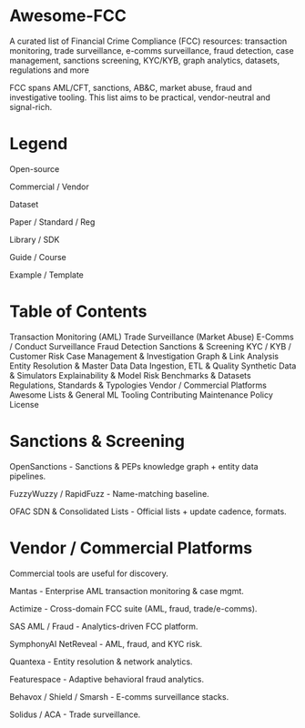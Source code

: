 # Awesome-FCC

A curated list of Financial Crime Compliance (FCC) resources: transaction monitoring, trade surveillance, e-comms surveillance, fraud detection, case management, sanctions screening, KYC/KYB, graph analytics, datasets, regulations and more

FCC spans AML/CFT, sanctions, AB&C, market abuse, fraud and investigative tooling. This list aims to be practical, vendor-neutral and signal-rich.

# Legend

Open-source

Commercial / Vendor

Dataset

Paper / Standard / Reg

Library / SDK

Guide / Course

Example / Template

# Table of Contents

Transaction Monitoring (AML)
Trade Surveillance (Market Abuse)
E-Comms / Conduct Surveillance
Fraud Detection
Sanctions & Screening
KYC / KYB / Customer Risk
Case Management & Investigation
Graph & Link Analysis
Entity Resolution & Master Data
Data Ingestion, ETL & Quality
Synthetic Data & Simulators
Explainability & Model Risk
Benchmarks & Datasets
Regulations, Standards & Typologies
Vendor / Commercial Platforms
Awesome Lists & General ML Tooling
Contributing
Maintenance Policy
License

# Sanctions & Screening

OpenSanctions - Sanctions & PEPs knowledge graph + entity data pipelines.

FuzzyWuzzy / RapidFuzz - Name-matching baseline.

OFAC SDN & Consolidated Lists - Official lists + update cadence, formats.

# Vendor / Commercial Platforms

Commercial tools are useful for discovery.

Mantas - Enterprise AML transaction monitoring & case mgmt.

Actimize - Cross-domain FCC suite (AML, fraud, trade/e-comms).

SAS AML / Fraud - Analytics-driven FCC platform.

SymphonyAI NetReveal - AML, fraud, and KYC risk.

Quantexa - Entity resolution & network analytics.

Featurespace - Adaptive behavioral fraud analytics.

Behavox / Shield / Smarsh - E-comms surveillance stacks.

Solidus / ACA - Trade surveillance.